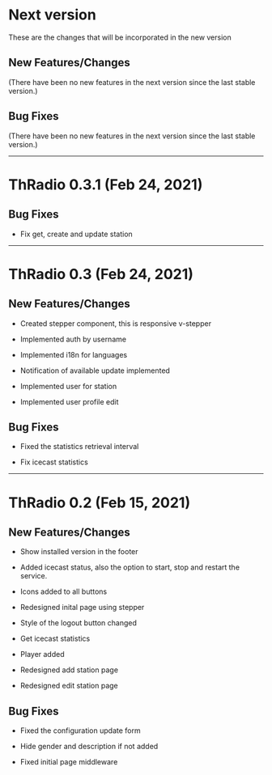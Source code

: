 # Next version

These are the changes that will be incorporated in the new version

## New Features/Changes

(There have been no new features in the next version since the last stable version.)

## Bug Fixes

(There have been no new features in the next version since the last stable version.)

---

# ThRadio 0.3.1 (Feb 24, 2021)

## Bug Fixes

- Fix get, create and update station

---

# ThRadio 0.3 (Feb 24, 2021)

## New Features/Changes

- Created stepper component, this is responsive v-stepper

- Implemented auth by username

- Implemented i18n for languages

- Notification of available update implemented

- Implemented user for station

- Implemented user profile edit

## Bug Fixes

- Fixed the statistics retrieval interval

- Fix icecast statistics

---

# ThRadio 0.2 (Feb 15, 2021)

## New Features/Changes

- Show installed version in the footer

- Added icecast status, also the option to start, stop and restart the service.

- Icons added to all buttons

- Redesigned inital page using stepper

- Style of the logout button changed

- Get icecast statistics

- Player added

- Redesigned add station page

- Redesigned edit station page

## Bug Fixes

- Fixed the configuration update form

- Hide gender and description if not added

- Fixed initial page middleware
